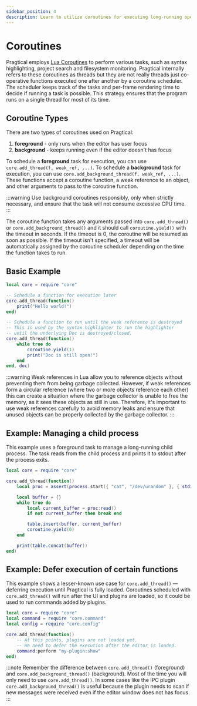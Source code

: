 ```yaml
---
sidebar_position: 4
description: Learn to utilize coroutines for executing long-running operations in Pragtical.
---
```


# Coroutines

Pragtical employs [Lua Coroutines] to perform various tasks, such as syntax
highlighting, project search and filesystem monitoring. Pragtical internally
refers to these coroutines as threads but they are not really threads just
co-operative functions executed one after another by a coroutine scheduler.
The scheduler keeps track of the tasks and per-frame rendering time to decide
if running a task is possible. This strategy ensures that the program runs on a
single thread for most of its time.

## Coroutine Types

There are two types of coroutines used on Pragtical:

1. **foreground** - only runs when the editor has user focus
2. **background** - keeps running even if the editor doesn't has focus

To schedule a **foreground** task for execution, you can use `core.add_thread(f, weak_ref, ...)`.
To schedule a **background** task for execution, you can use `core.add_background_thread(f, weak_ref, ...)`.
These functions accept a coroutine function, a weak reference to an object, and
other arguments to pass to the coroutine function.

:::warning
Use background coroutines responsibly, only when strictly necessary, and ensure
that the task will not consume excessive CPU time.
:::

The coroutine function takes any arguments passed into `core.add_thread()` or
`core.add_background_thread()` and it should call `coroutine.yield()` with the
timeout in seconds. If the timeout is 0, the coroutine will be resumed as soon
as possible. If the timeout isn't specified, a timeout will be automatically
assigned by the coroutine scheduler depending on the time the function takes
to run.

## Basic Example

```lua
local core = require "core"

-- Schedule a function for execution later
core.add_thread(function()
    print("Hello world!")
end)

-- Schedule a function to run until the weak reference is destroyed
-- This is used by the syntax highlighter to run the highlighter
-- until the underlying Doc is destroyed/closed.
core.add_thread(function()
    while true do
        coroutine.yield(1)
        print("Doc is still open!")
    end
end, doc)
```

:::warning
Weak references in Lua allow you to reference objects without preventing them
from being garbage collected. However, if weak references form a circular
reference (where two or more objects reference each other) this can create a
situation where the garbage collector is unable to free the memory, as it sees
these objects as still in use. Therefore, it's important to use weak references
carefully to avoid memory leaks and ensure that unused objects can be properly
collected by the garbage collector.
:::

## Example: Managing a child process

This example uses a foreground task to manage a long-running child process.
The task reads from the child process and prints it to stdout after the process
exits.

```lua
local core = require "core"

core.add_thread(function()
    local proc = assert(process.start({ "cat", "/dev/urandom" }, { stdin = process.REDIRECT_PIPE }))

    local buffer = {}
    while true do
        local current_buffer = proc:read()
        if not current_buffer then break end

        table.insert(buffer, current_buffer)
        coroutine.yield(0)
    end

    print(table.concat(buffer))
end)
```

## Example: Defer execution of certain functions

This example shows a lesser-known use case for `core.add_thread()` — deferring
execution until Pragtical is fully loaded. Coroutines scheduled with
`core.add_thread()` will run after the UI and plugins are loaded, so it could
be used to run commands added by plugins.

```lua
local core = require "core"
local command = require "core.command"
local config = require "core.config"

core.add_thread(function()
    -- At this points, plugins are not loaded yet.
    -- We need to defer the execution after the editor is loaded.
    command:perform "my-plugin:show"
end)
```

:::note
Remember the difference between `core.add_thread()` (foreground) and
`core.add_background_thread()` (background). Most of the time you will only
need to use `core.add_thread()`. In some cases like the IPC plugin
`core.add_background_thread()` is useful because the plugin needs to scan if
new messages were received even if the editor window does not has focus.
:::


[Lua Coroutines]: https://www.lua.org/pil/9.html
